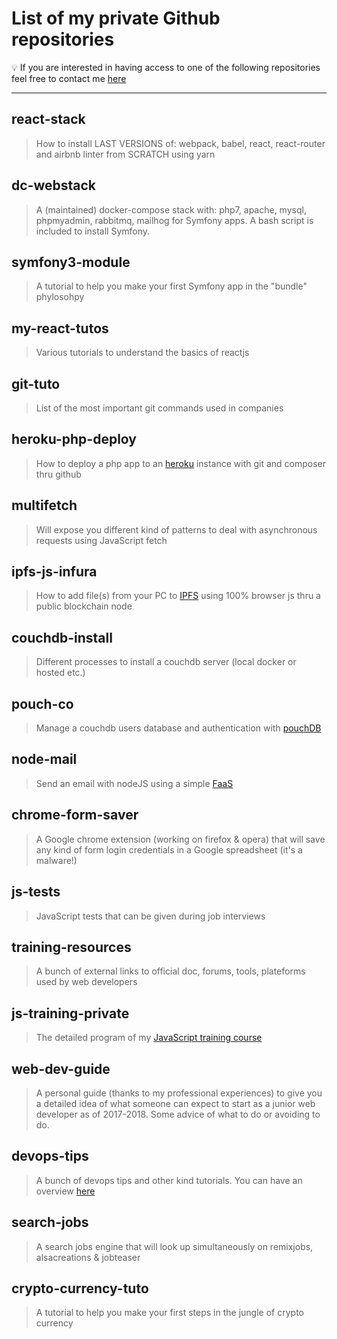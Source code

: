 # List of my private Github repositories

:bulb: If you are interested in having access to one of the following repositories feel free to contact me [here](https://arthur.xn--grgoi-csa.re/contact)

___

## react-stack

>How to install LAST VERSIONS of: webpack, babel, react, react-router and airbnb linter from SCRATCH using yarn

## dc-webstack

>A (maintained) docker-compose stack with: php7, apache, mysql, phpmyadmin, rabbitmq, mailhog for Symfony apps. A bash script is included to install Symfony.

## symfony3-module

>A tutorial to help you make your first Symfony app in the "bundle" phylosohpy

## my-react-tutos

>Various tutorials to understand the basics of reactjs

## git-tuto

>List of the most important git commands used in companies

## heroku-php-deploy

>How to deploy a php app to an [heroku](https://www.heroku.com/) instance with git and composer thru github

## multifetch

>Will expose you different kind of patterns to deal with asynchronous requests using JavaScript fetch

## ipfs-js-infura

>How to add file(s) from your PC to [IPFS](https://en.wikipedia.org/wiki/InterPlanetary_File_System) using 100% browser js thru a public blockchain node

## couchdb-install

>Different processes to install a couchdb server (local docker or hosted etc.)

## pouch-co

>Manage a couchdb users database and authentication with [pouchDB](https://pouchdb.com)

## node-mail

>Send an email with nodeJS using a simple [FaaS](https://en.wikipedia.org/wiki/Function_as_a_service)

## chrome-form-saver

>A Google chrome extension (working on firefox & opera) that will save any kind of form login credentials in a Google spreadsheet (it's a malware!)

## js-tests

>JavaScript tests that can be given during job interviews

## training-resources

>A bunch of external links to official doc, forums, tools, plateforms used by web developers

## js-training-private

>The detailed program of my [JavaScript training course](../../../javascript-training)

## web-dev-guide

>A personal guide (thanks to my professional experiences) to give you a detailed idea of what someone can expect to start as a junior web developer as of 2017-2018. Some advice of what to do or avoiding to do.

## devops-tips

>A bunch of devops tips and other kind tutorials. You can have an overview [here](https://arthur.xn--grgoi-csa.re/tips)

## search-jobs

>A search jobs engine that will look up simultaneously on remixjobs, alsacreations & jobteaser

## crypto-currency-tuto

>A tutorial to help you make your first steps in the jungle of crypto currency
